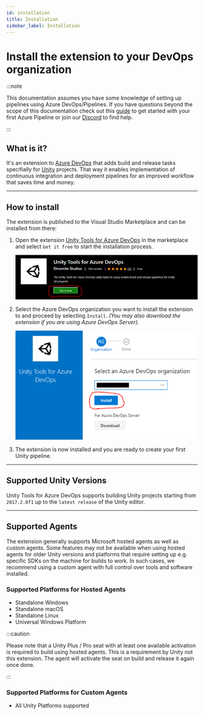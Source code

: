 ```yaml
---
id: installation
title: Installation
sidebar_label: Installation
---
```


# Install the extension to your DevOps organization

:::note

This documentation assumes you have some knowledge of setting up pipelines using Azure DevOps/Pipelines. If you have questions beyond the scope of this documentation check out this [guide](https://docs.microsoft.com/en-us/azure/devops/pipelines/create-first-pipeline?view=azure-devops&tabs=java%2Ctfs-2018-2%2Cbrowser) to get started with your first Azure Pipeline or join our [Discord](https://discord.gg/RpHSpxkEP6) to find help.

:::

## What is it?

It's an extension to [Azure DevOps](https://azure.microsoft.com/en-us/services/devops/) that adds build and release tasks specifially for [Unity](https://unity.com/) projects. That way it enables implementation of continuous integration and deployment pipelines for an improved workflow that saves time and money.

---

## How to install

The extension is published to the Visual Studio Marketplace and can be installed from there:

1. Open the extension [Unity Tools for Azure DevOps](https://marketplace.visualstudio.com/items?itemName=DinomiteStudios.64e90d50-a9c0-11e8-a356-d3eab7857116) in the marketplace and select `Get it free` to start the installation process.
   
   ![Extension in Marketplace](../../static/img/vs-marketplace-get-extension.png)

2. Select the Azure DevOps organization you want to install the extension to and proceed by selecting `Install`. *(You may also download the extension if you are using Azure DevOps Server).*
   
   ![Install to organization](../../static/img/vs-marketplace-install.png)

3. The extension is now installed and you are ready to create your first Unity pipeline.

---

## Supported Unity Versions

Unity Tools for Azure DevOps supports building Unity projects starting from `2017.2.0f1` up to the `latest release` of the Unity editor.

---

## Supported Agents

The extension generally supports Microsoft hosted agents as well as custom agents. Some features may not be available when using hosted agents for older Unity versions and platforms that require setting up e.g. specific SDKs on the machine for builds to work. In such cases, we recommend using a custom agent with full control over tools and software installed.

### Supported Platforms for Hosted Agents

- Standalone Windows
- Standalone macOS
- Standalone Linux
- Universal Windows Platform

:::caution

Please note that a Unity Plus / Pro seat with at least one available activation is required to build using hosted agents. This is a requirement by Unity not this extension. The agent will activate the seat on build and release it again once done.

:::

### Supported Platforms for Custom Agents

- All Unity Platforms supported
